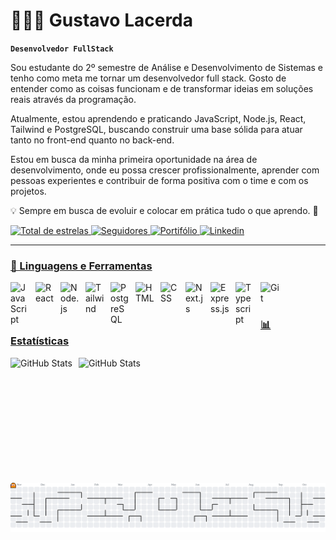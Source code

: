 # 👩🏻‍💻 Gustavo Lacerda

**`Desenvolvedor FullStack`**

Sou estudante do 2º semestre de Análise e Desenvolvimento de Sistemas e tenho como meta me tornar um desenvolvedor full stack. Gosto de entender como as coisas funcionam e de transformar ideias em soluções reais através da programação.

Atualmente, estou aprendendo e praticando JavaScript, Node.js, React, Tailwind e PostgreSQL, buscando construir uma base sólida para atuar tanto no front-end quanto no back-end.

Estou em busca da minha primeira oportunidade na área de desenvolvimento, onde eu possa crescer profissionalmente, aprender com pessoas experientes e contribuir de forma positiva com o time e com os projetos.

💡 Sempre em busca de evoluir e colocar em prática tudo o que aprendo. 🚀 
<p align="left"> 
    <a href="https://github.com/gustavorl03?tab=repositories&sort=stargazers">
        <img 
            alt="Total de estrelas" 
            title="Total de estrelas GitHub" 
            src="https://custom-icon-badges.demolab.com/github/stars/gustavorl03?color=55960c&style=for-the-badge&labelColor=488207&logo=star&label=estrelas"
        />
    </a> 
    <a href="https://github.com/gustavorl03?tab=followers">
        <img 
            alt="Seguidores" 
            title="Me siga no GitHub" 
            src="https://custom-icon-badges.demolab.com/github/followers/gustavorl03?color=391e5c&labelColor=391e5c&style=for-the-badge&logo=github&label=Seguidores&logoColor=white"
        />
        <a href="https://www.youtube.com/@larissakich?sub_confirmation=1">
        <img 
            alt="Portifólio" 
            title="Meu Portifólio" 
            src="https://custom-icon-badges.demolab.com/badge/-Portifolio-F25278?style=for-the-badge&logo=book&logoColor=white&color=%23E05D44&labelColor=CE4630"
              
<a href="https://github.com/gustavorl03?tab=repositories&sort=stargazers">
        <img 
            alt="Linkedin" 
            title="Meu Linkedin" 
            src="https://custom-icon-badges.demolab.com/badge/linkedin-blue.svg?logo=linkedin&logoSource=feather&style=for-the-badge"
/>
    
</p>

---

### 🤖 Linguagens e Ferramentas

<img 
    align="left" 
    alt="JavaScript"
    title="JavaScript" 
    width="30px" 
    style="padding-right: 10px;" 
    src="https://cdn.jsdelivr.net/gh/devicons/devicon@latest/icons/javascript/javascript-original.svg" 
/>
<img 
    align="left" 
    alt="React" 
    title="React"
    width="30px" 
    style="padding-right: 10px;" 
    src="https://cdn.jsdelivr.net/gh/devicons/devicon@latest/icons/react/react-original.svg" 
/>

<img 
    align="left" 
    alt="Node.js"
    title="Node.js" 
    width="30px" 
    style="padding-right: 10px;" 
    src="https://cdn.jsdelivr.net/gh/devicons/devicon@latest/icons/nodejs/nodejs-original.svg" 
/>

<img 
    align="left" 
    alt="Tailwind"
    title="Tailwind" 
    width="30px" 
    style="padding-right: 10px;" 
    src="https://cdn.jsdelivr.net/gh/devicons/devicon@latest/icons/tailwindcss/tailwindcss-original.svg" 
/>

<img 
    align="left" 
    alt="PostgreSQL" 
    title="PostgreSQL"
    width="30px" 
    style="padding-right: 10px;" 
    src="https://cdn.jsdelivr.net/gh/devicons/devicon@latest/icons/postgresql/postgresql-original.svg" 
/>

<img 
    align="left" 
    alt="HTML"
    title="HTML" 
    width="30px" 
    style="padding-right: 10px;" 
    src="https://cdn.jsdelivr.net/gh/devicons/devicon@latest/icons/html5/html5-original.svg" 
/>
  <img 
    align="left" 
    alt="CSS" 
    title="CSS"
    width="30px" 
    style="padding-right: 10px;" 
    src="https://cdn.jsdelivr.net/gh/devicons/devicon@latest/icons/css3/css3-original.svg" 
/>

<img 
    align="left" 
    alt="Next.js" 
    title="Next.js"
    width="30px" 
    style="padding-right: 10px;" 
    src="https://cdn.jsdelivr.net/gh/devicons/devicon@latest/icons/nextjs/nextjs-original.svg" 
/>

<img 
    align="left" 
    alt="Express.js" 
    title="Express.js"
    width="30px" 
    style="padding-right: 10px;" 
    src="https://cdn.jsdelivr.net/gh/devicons/devicon@latest/icons/express/express-original.svg" 
/>

<img 
    align="left" 
    alt="Typescript" 
    title="Typescript"
    width="30px" 
    style="padding-right: 10px;" 
    src="https://cdn.jsdelivr.net/gh/devicons/devicon@latest/icons/typescript/typescript-original.svg" 
/>
<img 
    align="left" 
    alt="Git" 
    title="Git"
    width="30px" 
    style="padding-right: 10px;" 
    src="https://cdn.jsdelivr.net/gh/devicons/devicon@latest/icons/git/git-original.svg" 
/>

<br/>
<br/>

### 📊 Estatísticas

<p>
  <img 
    align="left" 
    alt="GitHub Stats" 
    height="200" 
    style="padding-right: 10px;" 
    src="https://github-readme-stats.vercel.app/api?username=gustavorl03&show_icons=true&theme=gotham&include_all_commits=true&locale=pt-br" 
  />

<img 
      align="left" 
      alt="GitHub Stats" 
      height="200" 
      style="padding-right: 10px;"
      src="https://github-readme-stats.vercel.app/api/top-langs/?username=gustavorl03&theme=gotham&layout=compact&custom_title=Tecnologias&langs_count=9" 
  />
</p>

<picture>
  <source media="(prefers-color-scheme: dark)" srcset="https://raw.githubusercontent.com/gustavorl03/gustavorl03/output/pacman-contribution-graph-dark.svg">
  <source media="(prefers-color-scheme: light)" srcset="https://raw.githubusercontent.com/gustavorl03/gustavorl03/output/pacman-contribution-graph.svg">
  <img alt="pacman contribution graph" src="https://raw.githubusercontent.com/gustavorl03/gustavorl03/output/pacman-contribution-graph.svg">
</picture>
